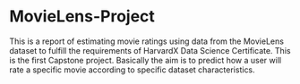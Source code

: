 # MovieLens-Project

This is a report of estimating movie ratings using data from the MovieLens dataset to fulfill the requirements of HarvardX Data Science Certificate. This is the first Capstone project. Basically the aim is to predict how a user will rate a specific movie according to specific dataset characteristics.
